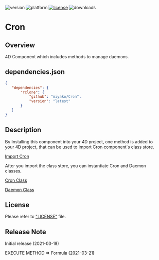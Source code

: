 ![version](https://img.shields.io/badge/version-20%2B-E23089)
![platform](https://img.shields.io/static/v1?label=platform&message=mac-intel%20|%20mac-arm%20|%20win-64&color=blue)
[![license](https://img.shields.io/github/license/miyako/Cron)](LICENSE)
![downloads](https://img.shields.io/github/downloads/miyako/Cron/total)

# Cron

## Overview

4D Component which includes methods to manage daemons.

## dependencies.json

 ```json
{
	"dependencies": {
		"rclone": {
			"github": "miyako/Cron",
			"version": "latest"
		}
	}
}
```

## Description

By Installing this component into your 4D project, one method is added to your 4D project, that can be used to import Cron component's class store.

[Import Cron](Cron/blob/main/Cron/Documentation/Methods/Import%20Cron.md)

After you import the class store, you can instantiate Cron and Daemon classes.

[Cron Class](Cron/Documentation/Classes/Cron.md)

[Daemon Class](Cron/Documentation/Classes/Daemon.md)

## License

Please refer to ["LICENSE"](LICENSE) file.

## Release Note

Initial release (2021-03-18)

EXECUTE METHOD => Formula (2021-03-21)

